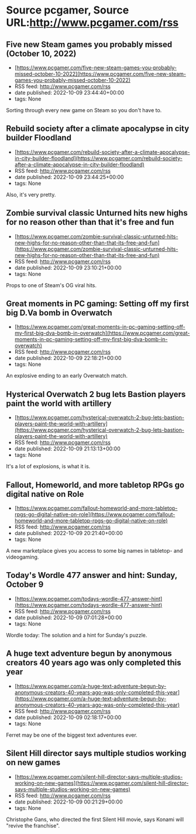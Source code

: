 # Source pcgamer, Source URL:http://www.pcgamer.com/rss

## Five new Steam games you probably missed (October 10, 2022)
 - [https://www.pcgamer.com/five-new-steam-games-you-probably-missed-october-10-2022](https://www.pcgamer.com/five-new-steam-games-you-probably-missed-october-10-2022)
 - RSS feed: http://www.pcgamer.com/rss
 - date published: 2022-10-09 23:44:40+00:00
 - tags: None

Sorting through every new game on Steam so you don't have to.

## Rebuild society after a climate apocalypse in city builder Floodland
 - [https://www.pcgamer.com/rebuild-society-after-a-climate-apocalypse-in-city-builder-floodland](https://www.pcgamer.com/rebuild-society-after-a-climate-apocalypse-in-city-builder-floodland)
 - RSS feed: http://www.pcgamer.com/rss
 - date published: 2022-10-09 23:44:25+00:00
 - tags: None

Also, it's very pretty.

## Zombie survival classic Unturned hits new highs for no reason other than that it's free and fun
 - [https://www.pcgamer.com/zombie-survival-classic-unturned-hits-new-highs-for-no-reason-other-than-that-its-free-and-fun](https://www.pcgamer.com/zombie-survival-classic-unturned-hits-new-highs-for-no-reason-other-than-that-its-free-and-fun)
 - RSS feed: http://www.pcgamer.com/rss
 - date published: 2022-10-09 23:10:21+00:00
 - tags: None

Props to one of Steam's OG viral hits.

## Great moments in PC gaming: Setting off my first big D.Va bomb in Overwatch
 - [https://www.pcgamer.com/great-moments-in-pc-gaming-setting-off-my-first-big-dva-bomb-in-overwatch](https://www.pcgamer.com/great-moments-in-pc-gaming-setting-off-my-first-big-dva-bomb-in-overwatch)
 - RSS feed: http://www.pcgamer.com/rss
 - date published: 2022-10-09 22:18:21+00:00
 - tags: None

An explosive ending to an early Overwatch match.

## Hysterical Overwatch 2 bug lets Bastion players paint the world with artillery
 - [https://www.pcgamer.com/hysterical-overwatch-2-bug-lets-bastion-players-paint-the-world-with-artillery](https://www.pcgamer.com/hysterical-overwatch-2-bug-lets-bastion-players-paint-the-world-with-artillery)
 - RSS feed: http://www.pcgamer.com/rss
 - date published: 2022-10-09 21:13:13+00:00
 - tags: None

It's a lot of explosions, is what it is.

## Fallout, Homeworld, and more tabletop RPGs go digital native on Role
 - [https://www.pcgamer.com/fallout-homeworld-and-more-tabletop-rpgs-go-digital-native-on-role](https://www.pcgamer.com/fallout-homeworld-and-more-tabletop-rpgs-go-digital-native-on-role)
 - RSS feed: http://www.pcgamer.com/rss
 - date published: 2022-10-09 20:21:40+00:00
 - tags: None

A new marketplace gives you access to some big names in tabletop- and videogaming.

## Today's Wordle 477 answer and hint: Sunday, October 9
 - [https://www.pcgamer.com/todays-wordle-477-answer-hint](https://www.pcgamer.com/todays-wordle-477-answer-hint)
 - RSS feed: http://www.pcgamer.com/rss
 - date published: 2022-10-09 07:01:28+00:00
 - tags: None

Wordle today: The solution and a hint for Sunday's puzzle.

## A huge text adventure begun by anonymous creators 40 years ago was only completed this year
 - [https://www.pcgamer.com/a-huge-text-adventure-begun-by-anonymous-creators-40-years-ago-was-only-completed-this-year](https://www.pcgamer.com/a-huge-text-adventure-begun-by-anonymous-creators-40-years-ago-was-only-completed-this-year)
 - RSS feed: http://www.pcgamer.com/rss
 - date published: 2022-10-09 02:18:17+00:00
 - tags: None

Ferret may be one of the biggest text adventures ever.

## Silent Hill director says multiple studios working on new games
 - [https://www.pcgamer.com/silent-hill-director-says-multiple-studios-working-on-new-games](https://www.pcgamer.com/silent-hill-director-says-multiple-studios-working-on-new-games)
 - RSS feed: http://www.pcgamer.com/rss
 - date published: 2022-10-09 00:21:29+00:00
 - tags: None

Christophe Gans, who directed the first Silent Hill movie, says Konami will "revive the franchise".
